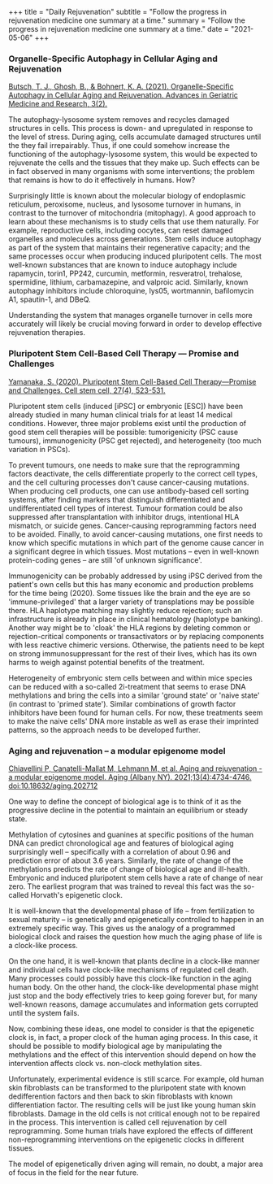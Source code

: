 +++
title = "Daily Rejuvenation"
subtitle = "Follow the progress in rejuvenation medicine one summary at a time."
summary = "Follow the progress in rejuvenation medicine one summary at a time."
date = "2021-05-06"
+++

### Organelle-Specific Autophagy in Cellular Aging and Rejuvenation

[Butsch, T. J., Ghosh, B., & Bohnert, K. A. (2021). Organelle-Specific Autophagy in Cellular Aging and Rejuvenation. Advances in Geriatric Medicine and Research, 3(2).](https://agmr.hapres.com/UpLoad/PdfFile/AGMR_1386.pdf)

The autophagy-lysosome system removes and recycles damaged structures in cells. This process is down- and upregulated in response to the level of stress. During aging, cells accumulate damaged structures until the they fail irrepairably. Thus, if one could somehow increase the functioning of the autophagy-lysosome system, this would be expected to rejuvenate the cells and the tissues that they make up. Such effects can be in fact observed in many organisms with some interventions; the problem that remains is how to do it effectively in humans. How?

Surprisingly little is known about the molecular biology of endoplasmic reticulum, peroxisome, nucleus, and lysosome turnover in humans, in contrast to the turnover of mitochondria (mitophagy). A good approach to learn about these mechanisms is to study cells that use them naturally. For example, reproductive cells, including oocytes, can reset damaged organelles and molecules across generations. Stem cells induce autophagy as part of the system that maintains their regenerative capacity; and the same processes occur when producing induced pluripotent cells. The most well-known substances that are known to induce autophagy include rapamycin, torin1, PP242, curcumin, metformin, resveratrol, trehalose, spermidine, lithium, carbamazepine, and valproic acid. Similarly, known autophagy inhibitors include chloroquine, lys05, wortmannin, bafilomycin A1, spautin-1, and DBeQ.

Understanding the system that manages organelle turnover in cells more accurately will likely be crucial moving forward in order to develop effective rejuvenation therapies.

### Pluripotent Stem Cell-Based Cell Therapy — Promise and Challenges

[Yamanaka, S. (2020). Pluripotent Stem Cell-Based Cell Therapy—Promise and Challenges. Cell stem cell, 27(4), 523-531.](https://doi.org/10.1016/j.stem.2020.09.014)

Pluripotent stem cells (induced [iPSC] or embryonic [ESC]) have been already studied in many human clinical trials for at least 14 medical conditions. However, three major problems exist until the production of good stem cell therapies will be possible: tumorigenicity (PSC cause tumours), immunogenicity (PSC get rejected), and heterogeneity (too much variation in PSCs).

To prevent tumours, one needs to make sure that the reprogramming factors deactivate, the cells differentiate properly to the correct cell types, and the cell culturing processes don't cause cancer-causing mutations. When producing cell products, one can use antibody-based cell sorting systems, after finding markers that distinguish differentiated and undifferentiated cell types of interest. Tumour formation could be also suppressed after transplantation with inhibitor drugs, intentional HLA mismatch, or suicide genes. Cancer-causing reprogramming factors need to be avoided. Finally, to avoid cancer-causing mutations, one first needs to know which specific mutations in which part of the genome cause cancer in a significant degree in which tissues. Most mutations – even in well-known protein-coding genes – are still 'of unknown significance'. 

Immunogenicity can be probably addressed by using iPSC derived from the patient's own cells but this has many economic and production problems for the time being (2020). Some tissues like the brain and the eye are so 'immune-privileged' that a larger variety of transplations may be possible there. HLA haplotype matching may slightly reduce rejection; such an infrastructure is already in place in clinical hematology (haplotype banking). Another way might be to 'cloak' the HLA regions by deleting common or rejection-critical components or transactivators or by replacing components with less reactive chimeric versions. Otherwise, the patients need to be kept on strong immunosuppressant for the rest of their lives, which has its own harms to weigh against potential benefits of the treatment.

Heterogeneity of embryonic stem cells between and within mice species can be reduced with a so-called 2i-treatment that seems to erase DNA methylations and bring the cells into a similar 'ground state' or 'naive state' (in contrast to 'primed state'). Similar combinations of growth factor inhibitors have been found for human cells. For now, these treatments seem to make the naive cells' DNA more instable as well as erase their imprinted patterns, so the approach needs to be developed further.

### Aging and rejuvenation – a modular epigenome model

[Chiavellini P, Canatelli-Mallat M, Lehmann M, et al. Aging and rejuvenation - a modular epigenome model. Aging (Albany NY). 2021;13(4):4734-4746. doi:10.18632/aging.202712](https://www.ncbi.nlm.nih.gov/pmc/articles/PMC7950254/)

One way to define the concept of biological age is to think of it as the progressive decline in the potential to maintain an equilibrium or steady state.

Methylation of cytosines and guanines at specific positions of the human DNA can predict chronological age and features of biological aging surprisingly well – specifically with a correlation of about 0.96 and prediction error of about 3.6 years. Similarly, the rate of change of the methylations predicts the rate of change of biological age and ill-health. Embryonic and induced pluripotent stem cells have a rate of change of near zero. The earliest program that was trained to reveal this fact was the so-called Horvath's epigenetic clock.

It is well-known that the developmental phase of life – from fertilization to sexual maturity – is genetically and epigenetically controlled to happen in an extremely specific way. This gives us the analogy of a programmed biological clock and raises the question how much the aging phase of life is a clock-like process.

On the one hand, it is well-known that plants decline in a clock-like manner and individual cells have clock-like mechanisms of regulated cell death. Many processes could possibly have this clock-like function in the aging human body. On the other hand, the clock-like developmental phase might just stop and the body effectively tries to keep going forever but, for many well-known reasons, damage accumulates and information gets corrupted until the system fails.

Now, combining these ideas, one model to consider is that the epigenetic clock is, in fact, a proper clock of the human aging process. In this case, it should be possible to modify biological age by manipulating the methylations and the effect of this intervention should depend on how the intervention affects clock vs. non-clock methylation sites.

Unfortunately, experimental evidence is still scarce. For example, old human skin fibroblasts can be transformed to the pluripotent state with known dedifferention factors and then back to skin fibroblasts with known differentiation factor. The resulting cells will be just like young human skin fibroblasts. Damage in the old cells is not critical enough not to be repaired in the process. This intervention is called cell rejuvenation by cell reprogramming. Some human trials have explored the effects of different non-reprogramming interventions on the epigenetic clocks in different tissues.

The model of epigenetically driven aging will remain, no doubt, a major area of focus in the field for the near future.
